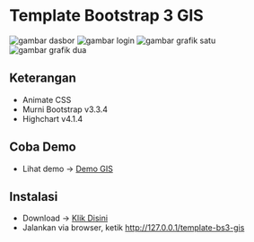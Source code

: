 # Template Bootstrap 3 GIS
![gambar dasbor](http://i1087.photobucket.com/albums/j474/Zulfindra_Juliant/Screenshot-Web%20App%20GIS%20-%20Chromium_zpsirisvjud.png)
![gambar login](http://i1087.photobucket.com/albums/j474/Zulfindra_Juliant/Screenshot-Login%20App%20GIS%20-%20Chromium_zpsshu0r2gs.png)
![gambar grafik satu](http://i1087.photobucket.com/albums/j474/Zulfindra_Juliant/Screenshot-Web%20App%20GIS%20-%20Chromium-1_zpsn9jxusjn.png)
![gambar grafik dua](http://i1087.photobucket.com/albums/j474/Zulfindra_Juliant/Screenshot-Web%20App%20GIS%20-%20Chromium-2_zpswcspui44.png)

## Keterangan
- Animate CSS
- Murni Bootstrap v3.3.4
- Highchart v4.1.4

## Coba Demo
- Lihat demo -> [Demo GIS](http://zulfin.web.id/lihatgis)

## Instalasi
- Download -> [Klik Disini](https://github.com/zulfinjuliant/template-bs3-gis/archive/master.zip)
- Jalankan via browser, ketik http://127.0.0.1/template-bs3-gis